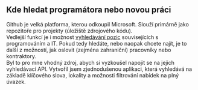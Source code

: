 ## Kde hledat programátora nebo novou práci

Github je velká platforma, kterou odkoupil Microsoft. Slouží primárně jako repozitoře pro projekty (úložiště zdrojového kódu).
<br>
Vedlejší funkcí je i možnost [vyhledávání pozic](https://jobs.github.com) souvisejících s programováním a IT. Pokud tedy hledáte, nebo naopak chcete najít, je to další z možností, jak oslovit (zejména zahraniční) pracovníky nebo kontraktory.
<br>
Byl to pro mne vhodný zdroj, abych si vyzkoušel napojit se na jejich vyhledávací API. Vytvořil jsem zjednodušenou aplikaci, která vyhledává na základě klíčového slova, lokality a možnosti filtrování nabídek na plný úvazek.

